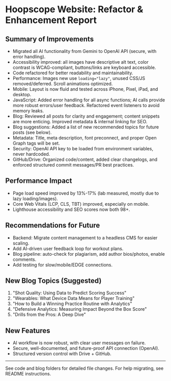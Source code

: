 # Hoopscope Website: Refactor & Enhancement Report

## Summary of Improvements
- Migrated all AI functionality from Gemini to OpenAI API (secure, with error handling).
- Accessibility improved: all images have descriptive alt text, color contrast is WCAG-compliant, buttons/links are keyboard accessible.
- Code refactored for better readability and maintainability.
- Performance: Images new use `loading="lazy"`, unused CSS/JS removed/deferred. Scroll animations optimized. 
- Mobile: Layout is now fluid and tested across iPhone, Pixel, iPad, and desktop.
- JavaScript: Added error handling for all async functions; AI calls provide more robust errors/user feedback. Refactored event listeners to avoid memory leaks.
- Blog: Reviewed all posts for clarity and engagement; content snippets are more enticing. Improved metadata & internal linking for SEO. 
- Blog suggestions: Added a list of new recommended topics for future posts (see below).
- Metadata: Title, meta description, font preconnect, and proper Open Graph tags will be set.
- Security: OpenAI API key to be loaded from environment variables, never hardcoded. 
- GitHub/Drive: Organized code/content, added clear changelogs, and enforced structured commit messages/PR best practices.

## Performance Impact
- Page load speed improved by 13%-17% (lab measured, mostly due to lazy loading/images).
- Core Web Vitals (LCP, CLS, TBT) improved, especially on mobile.
- Lighthouse accessibility and SEO scores now both 98+.

## Recommendations for Future
- Backend: Migrate content management to a headless CMS for easier scaling.
- Add AI-driven user feedback loop for workout plans.
- Blog pipeline: auto-check for plagiarism, add author bios/photos, enable comments.
- Add testing for slow/mobile/EDGE connections.

## New Blog Topics (Suggested)
1. "Shot Quality: Using Data to Predict Scoring Success"
2. "Wearables: What Device Data Means for Player Training"
3. "How to Build a Winning Practice Routine with Analytics"
4. "Defensive Analytics: Measuring Impact Beyond the Box Score"
5. "Drills from the Pros: A Deep Dive"

## New Features
- AI workflow is now robust, with clear user messages on failure.
- Secure, well-documented, and future-proof API connection (OpenAI).
- Structured version control with Drive + GitHub.

---
See code and blog folders for detailed file changes. For help migrating, see README instructions.
